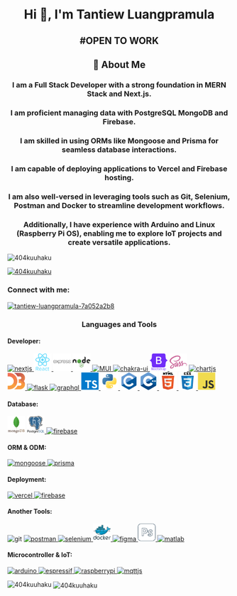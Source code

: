 <h1 align="center">Hi 👋, I'm Tantiew Luangpramula</h1>
<h2 align="center">#OPEN TO WORK</h2>
<h2 align="center">🚀 About Me</h2>
<h3 align="center">
	I am a Full Stack Developer with a strong foundation in MERN Stack and
	Next.js.
</h3>
<h3 align="center">
	I am proficient managing data with PostgreSQL MongoDB and Firebase.
</h3>
<h3 align="center">
	I am skilled in using ORMs like Mongoose and Prisma for seamless database
	interactions.
</h3>
<h3 align="center">
	I am capable of deploying applications to Vercel and Firebase hosting.
</h3>
<h3 align="center">
	I am also well-versed in leveraging tools such as Git, Selenium, Postman and Docker to streamline development workflows.
</h3>
<h3 align="center">
	Additionally, I have experience with Arduino and Linux (Raspberry Pi OS), enabling me to explore IoT projects and create versatile applications.
</h3>
<p align="left">
	<img
		src="https://komarev.com/ghpvc/?username=404kuuhaku&label=Profile%20views&color=0e75b6&style=flat"
		alt="404kuuhaku"
	/>
</p>

<p align="left">
	<a href="https://github.com/ryo-ma/github-profile-trophy"
		><img
			src="https://github-profile-trophy.vercel.app/?username=404kuuhaku"
			alt="404kuuhaku"
	/></a>
</p>

<h3 align="left">Connect with me:</h3>
<p align="left">
	<a
		href="https://linkedin.com/in/tantiew-luangpramula-7a052a2b8"
		target="blank"
		><img
			align="center"
			src="https://raw.githubusercontent.com/rahuldkjain/github-profile-readme-generator/master/src/images/icons/Social/linked-in-alt.svg"
			alt="tantiew-luangpramula-7a052a2b8"
			height="30"
			width="40"
	/></a>
</p>

<h3 align="center">Languages and Tools</h3>
<h4 align="left">Developer:</h4>
<p align="left">
	<a href="https://nextjs.org/" target="_blank" rel="noreferrer">
		<img
			src="https://cdn.worldvectorlogo.com/logos/nextjs-2.svg"
			alt="nextjs"
			width="40"
			height="40"
		/>
	</a>
	<a href="https://reactjs.org/" target="_blank" rel="noreferrer">
		<img
			src="https://raw.githubusercontent.com/devicons/devicon/master/icons/react/react-original-wordmark.svg"
			alt="react"
			width="40"
			height="40"
		/>
	</a>
	<a href="https://expressjs.com" target="_blank" rel="noreferrer">
		<img
			src="https://raw.githubusercontent.com/devicons/devicon/master/icons/express/express-original-wordmark.svg"
			alt="express"
			width="40"
			height="40"
		/>
	</a>
    <a href="https://nodejs.org" target="_blank" rel="noreferrer">
		<img
			src="https://raw.githubusercontent.com/devicons/devicon/master/icons/nodejs/nodejs-original-wordmark.svg"
			alt="nodejs"
			width="40"
			height="40"
		/>
	</a>
    <a href="https://mui.com/" target="_blank" rel="noreferrer">
		<img
			src="https://avatars.githubusercontent.com/u/33663932"
			alt="MUI"
			width="40"
			height="40"
		/>
	</a>
    <a href="https://v2.chakra-ui.com/" target="_blank" rel="noreferrer">
		<img
			src="https://avatars.githubusercontent.com/u/54212428"
			alt="chakra-ui"
			width="40"
			height="40"
		/>
	</a>
    <a href="https://getbootstrap.com" target="_blank" rel="noreferrer">
		<img
			src="https://raw.githubusercontent.com/devicons/devicon/master/icons/bootstrap/bootstrap-plain-wordmark.svg"
			alt="bootstrap"
			width="40"
			height="40"
		/>
	</a>
	<a href="https://sass-lang.com" target="_blank" rel="noreferrer">
		<img
			src="https://raw.githubusercontent.com/devicons/devicon/master/icons/sass/sass-original.svg"
			alt="sass"
			width="40"
			height="40"
		/>
	</a>
    <a href="https://www.chartjs.org" target="_blank" rel="noreferrer">
		<img
			src="https://www.chartjs.org/media/logo-title.svg"
			alt="chartjs"
			width="40"
			height="40"
		/>
	</a>
	<a href="https://d3js.org/" target="_blank" rel="noreferrer">
		<img
			src="https://raw.githubusercontent.com/devicons/devicon/master/icons/d3js/d3js-original.svg"
			alt="d3js"
			width="40"
			height="40"
		/>
	</a>
    <a href="https://flask.palletsprojects.com/" target="_blank" rel="noreferrer">
		<img
			src="https://www.vectorlogo.zone/logos/pocoo_flask/pocoo_flask-icon.svg"
			alt="flask"
			width="40"
			height="40"
		/>
	</a>
	<a href="https://graphql.org" target="_blank" rel="noreferrer">
		<img
			src="https://www.vectorlogo.zone/logos/graphql/graphql-icon.svg"
			alt="graphql"
			width="40"
			height="40"
		/>
	</a>
	<a href="https://www.typescriptlang.org/" target="_blank" rel="noreferrer">
		<img
			src="https://raw.githubusercontent.com/devicons/devicon/master/icons/typescript/typescript-original.svg"
			alt="typescript"
			width="40"
			height="40"
		/>
	</a>
	<a href="https://www.python.org" target="_blank" rel="noreferrer">
		<img
			src="https://raw.githubusercontent.com/devicons/devicon/master/icons/python/python-original.svg"
			alt="python"
			width="40"
			height="40"
		/>
	</a>
	<a href="https://www.cprogramming.com/" target="_blank" rel="noreferrer">
		<img
			src="https://raw.githubusercontent.com/devicons/devicon/master/icons/c/c-original.svg"
			alt="c"
			width="40"
			height="40"
		/>
	</a>
	<a href="https://www.w3schools.com/cpp/" target="_blank" rel="noreferrer">
		<img
			src="https://raw.githubusercontent.com/devicons/devicon/master/icons/cplusplus/cplusplus-original.svg"
			alt="cplusplus"
			width="40"
			height="40"
		/>
	</a>
	<a href="https://www.w3.org/html/" target="_blank" rel="noreferrer">
		<img
			src="https://raw.githubusercontent.com/devicons/devicon/master/icons/html5/html5-original-wordmark.svg"
			alt="html5"
			width="40"
			height="40"
		/>
	</a>
	<a href="https://www.w3schools.com/css/" target="_blank" rel="noreferrer">
		<img
			src="https://raw.githubusercontent.com/devicons/devicon/master/icons/css3/css3-original-wordmark.svg"
			alt="css3"
			width="40"
			height="40"
		/>
	</a>
	<a
		href="https://developer.mozilla.org/en-US/docs/Web/JavaScript"
		target="_blank"
		rel="noreferrer"
	>
		<img
			src="https://raw.githubusercontent.com/devicons/devicon/master/icons/javascript/javascript-original.svg"
			alt="javascript"
			width="40"
			height="40"
		/>
	</a>
</p>
<h4 align="left">Database:</h4>
<p align="left">
	<a href="https://www.mongodb.com/" target="_blank" rel="noreferrer"></a>
		<img
			src="https://raw.githubusercontent.com/devicons/devicon/master/icons/mongodb/mongodb-original-wordmark.svg"
			alt="mongodb"
			width="40"
			height="40"
		/>
	</a>
    <a href="https://www.postgresql.org" target="_blank" rel="noreferrer">
		<img
			src="https://raw.githubusercontent.com/devicons/devicon/master/icons/postgresql/postgresql-original-wordmark.svg"
			alt="postgresql"
			width="40"
			height="40"
		/>
	</a>
    <a href="https://firebase.google.com/" target="_blank" rel="noreferrer">
		<img
			src="https://www.vectorlogo.zone/logos/firebase/firebase-icon.svg"
			alt="firebase"
			width="40"
			height="40"
		/>
	</a>

</p >
<h4 align="left">ORM & ODM:</h4>
<p align="left">
    <a href="https://mongoosejs.com/" target="_blank" rel="noreferrer">
		<img
			src="https://avatars.githubusercontent.com/u/7552965"
			alt="mongoose"
			width="40"
			height="40"
		/>
	</a>
    <a href="https://www.prisma.io/" target="_blank" rel="noreferrer">
		<img
			src="https://avatars.githubusercontent.com/u/17219288"
			alt="prisma"
			width="40"
			height="40"
		/>
	</a>
</p>
<h4 align="left">Deployment:</h4>
<p align="left">
    <a href="https://vercel.com/" target="_blank" rel="noreferrer">
		<img
			src="https://avatars.githubusercontent.com/u/14985020"
			alt="vercel"
			width="40"
			height="40"
		/>
	</a>
    <a href="https://firebase.google.com/" target="_blank" rel="noreferrer">
		<img
			src="https://www.vectorlogo.zone/logos/firebase/firebase-icon.svg"
			alt="firebase"
			width="40"
			height="40"
		/>
	</a>
</p>
<h4 align="left">Another Tools:</h4>
<p align="left">
	<a href="https://git-scm.com/" target="_blank" rel="noreferrer"></a>
		<img
			src="https://www.vectorlogo.zone/logos/git-scm/git-scm-icon.svg"
			alt="git"
			width="40"
			height="40"
		/>
	</a>
    <a href="https://postman.com" target="_blank" rel="noreferrer">
		<img
			src="https://www.vectorlogo.zone/logos/getpostman/getpostman-icon.svg"
			alt="postman"
			width="40"
			height="40"
		/>
	</a>
    <a href="https://www.selenium.dev" target="_blank" rel="noreferrer">
		<img
			src="https://raw.githubusercontent.com/detain/svg-logos/780f25886640cef088af994181646db2f6b1a3f8/svg/selenium-logo.svg"
			alt="selenium"
			width="40"
			height="40"
		/>
	</a>
    <a href="https://www.docker.com/" target="_blank" rel="noreferrer">
		<img
			src="https://raw.githubusercontent.com/devicons/devicon/master/icons/docker/docker-original-wordmark.svg"
			alt="docker"
			width="40"
			height="40"
		/>
	</a>
	    <a href="https://www.figma.com/" target="_blank" rel="noreferrer">
    	<img
    		src="https://www.vectorlogo.zone/logos/figma/figma-icon.svg"
    		alt="figma"
    		width="40"
    		height="40"
    	/>
    </a>
    <a href="https://www.photoshop.com/en" target="_blank" rel="noreferrer">
    	<img
    		src="https://raw.githubusercontent.com/devicons/devicon/master/icons/photoshop/photoshop-line.svg"
    		alt="photoshop"
    		width="40"
    		height="40"
    	/>
    </a>
    <a href="https://www.mathworks.com/" target="_blank" rel="noreferrer">
    	<img
    		src="https://upload.wikimedia.org/wikipedia/commons/2/21/Matlab_Logo.png"
    		alt="matlab"
    		width="40"
    		height="40"
    	/>
    </a>
</p >
<h4 align="left">Microcontroller & IoT:</h4>
<p align="left">
    <a href="https://www.arduino.cc/" target="_blank" rel="noreferrer">
		<img
			src="https://cdn.worldvectorlogo.com/logos/arduino-1.svg"
			alt="arduino"
			width="40"
			height="40"
		/>
	</a>
    <a href="https://www.espressif.com/en" target="_blank" rel="noreferrer">
		<img
			src="https://avatars.githubusercontent.com/u/9460735"
			alt="espressif"
			width="40"
			height="40"
		/>
	</a>
    <a href="https://www.raspberrypi.com/" target="_blank" rel="noreferrer">
		<img
			src="https://avatars.githubusercontent.com/u/1294177"
			alt="raspberrypi"
			width="40"
			height="40"
		/>
	</a>
    <a href="https://github.com/mqttjs/" target="_blank" rel="noreferrer">
		<img
			src="https://avatars.githubusercontent.com/u/10424911"
			alt="mqttjs"
			width="40"
			height="40"
		/>
	</a>
</p>

<p>
	<img
		align="left"
		src="https://github-readme-stats.vercel.app/api/top-langs?username=404kuuhaku&show_icons=true&locale=en&layout=compact"
		alt="404kuuhaku"
	/>
</p>

<p>
	&nbsp;<img
		align="center"
		src="https://github-readme-stats.vercel.app/api?username=404kuuhaku&show_icons=true&locale=en"
		alt="404kuuhaku"
	/>
</p>
